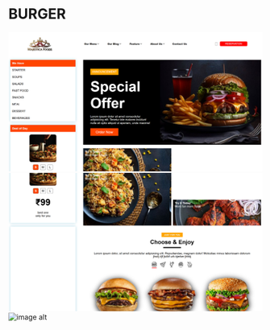 # BURGER

![image alt](https://github.com/ShubhamJadhav2/BURGER/blob/5c91936aad6b6589452289ba6839b5d315e19d85/Burger-main/Burger1img.png)
![image alt](https://github.com/ShubhamJadhav2/BURGER/blob/5c91936aad6b6589452289ba6839b5d315e19d85/Burger-main/Burger3img.png)
![image alt]((https://github.com/ShubhamJadhav2/BURGER/blob/5c91936aad6b6589452289ba6839b5d315e19d85/Burger-main/Burger2img.png))
